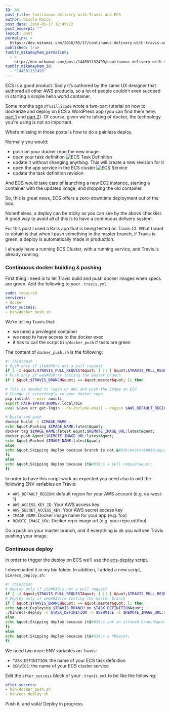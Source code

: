 ```yaml
---
ID: 30
post_title: Continuous delivery with Travis and ECS
author: Nicola Racco
post_date: 2016-05-17 12:49:22
post_excerpt: ""
layout: post
permalink: >
  https://dev.mikamai.com/2016/05/17/continuous-delivery-with-travis-and-ecs/
published: true
tumblr_mikamayhem_permalink:
  - >
    http://dev.mikamai.com/post/144501132499/continuous-delivery-with-travis-and-ecs
tumblr_mikamayhem_id:
  - "144501132499"
---
```

ECS is a good product. Sadly it’s authored by the same UX designer that authored all other AWS products, so a lot of people couldn’t even succeed in starting a simple hello world container.

Some months ago `@fusillicode` wrote a two-part tutorial on how to dockerize and deploy on ECS a WordPress app (you can find them here: [part 1](https://dev.mikamai.com/2016/01/21/ecs-and-kiss-dockerization-of-wordpress/) and [part 2](https://dev.mikamai.com/2016/02/16/ecs-and-kiss-dockerization-of-wordpress-part-2/)). Of course, given we're talking of docker, the technology you're using is not so important.

What’s missing in those posts is how to do a painless deploy.
<!--more-->

Normally you would:

- push on your docker repo the new image
- open your task definition
![ECS Task Definition](https://dev.mikamai.com/wp-content/uploads/2016/05/ecs_task_dash-640x376.png)
- update it without changing anything. This will create a new revision for it
- open the app service in the ECS cluster
![ECS Service](https://dev.mikamai.com/wp-content/uploads/2016/05/docker-private-registry-create-service.png)
- update the task definition revision

And ECS would take care of launching a new EC2 instance, starting a container with the updated image, and stopping the old container.

So, this is great news, ECS offers a zero-downtime deployment out of the box.

Nonetheless, a deploy can be tricky as you can see by the above checklist. A good way to avoid all of this is to have a continuous delivery system.

For this post I used a Rails app that is being tested on Travis CI. What I want to obtain is that when I push something in the master branch, if Travis is green, a deploy is automatically made in production.

I already have a running ECS Cluster, with a running service, and Travis is already running.

### Continuous docker building &amp; pushing

First thing I need is to let Travis build and push docker images when specs are green. Add the following to your `.travis.yml`:

```yaml
sudo: required
services:
- docker
after_success:
- bin/docker_push.sh
```

We’re telling Travis that:

- we need a privileged container
- we need to have access to the docker exec
- it has to call the script `bin/docker_push` if tests are green

The content of `docker_push.sh` is the following:

```bash
#! /bin/bash
# Push only if it&#039;s not a pull request
if [ -z &quot;$TRAVIS_PULL_REQUEST&quot; ] || [ &quot;$TRAVIS_PULL_REQUEST&quot; == &quot;false&quot; ]; then
# Push only if we&#039;re testing the master branch
if [ &quot;$TRAVIS_BRANCH&quot; == &quot;master&quot; ]; then

# This is needed to login on AWS and push the image on ECR
# Change it accordingly to your docker repo
pip install --user awscli
export PATH=$PATH:$HOME/.local/bin
eval $(aws ecr get-login --no-include-email --region $AWS_DEFAULT_REGION)

# Build and push
docker build -t $IMAGE_NAME .
echo &quot;Pushing $IMAGE_NAME:latest&quot;
docker tag $IMAGE_NAME:latest &quot;$REMOTE_IMAGE_URL:latest&quot;
docker push &quot;$REMOTE_IMAGE_URL:latest&quot;
echo &quot;Pushed $IMAGE_NAME:latest&quot;
else
echo &quot;Skipping deploy because branch is not &#039;master&#039;&quot;
fi
else
echo &quot;Skipping deploy because it&#039;s a pull request&quot;
fi
```

In order to have this script work as expected you need also to add the following ENV variables on Travis:

- `AWS_DEFAULT_REGION`: default region for your AWS account (e.g. eu-west-1)
- `AWS_ACCESS_KEY_ID`: Your AWS access key
- `AWS_SECRET_ACCESS_KEY`: Your AWS secret access key
- `IMAGE_NAME`: Docker image name for your app (e.g. foo)
- `REMOTE_IMAGE_URL`: Docker repo image url (e.g. your.repo.url/foo)

Do a push on your master branch, and if everything is ok you will see Travis pushing your image.

### Continuous deploy

In order to trigger the deploy on ECS we’ll use the [ecs-deploy](https://github.com/silinternational/ecs-deploy/blob/master/ecs-deploy) script.

I downloaded it in my bin folder. In addition, I added a new script, `bin/ecs_deploy.sh`:

```bash
#! /bin/bash
# Deploy only if it&#039;s not a pull request
if [ -z &quot;$TRAVIS_PULL_REQUEST&quot; ] || [ &quot;$TRAVIS_PULL_REQUEST&quot; == &quot;false&quot; ]; then
# Deploy only if we&#039;re testing the master branch
if [ &quot;$TRAVIS_BRANCH&quot; == &quot;master&quot; ]; then
echo &quot;Deploying $TRAVIS_BRANCH on $TASK_DEFINITION&quot;
./bin/ecs-deploy -c $TASK_DEFINITION -n $SERVICE -i $REMOTE_IMAGE_URL:$TRAVIS_BRANCH
else
echo &quot;Skipping deploy because it&#039;s not an allowed branch&quot;
fi
else
echo &quot;Skipping deploy because it&#039;s a PR&quot;
fi
```

We need two more ENV variables on Travis:

- `TASK_DEFINITION`: the name of your ECS task definition
- `SERVICE`: the name of your ECS cluster service

Edit the `after_success` block of your `.travis.yml` to be like the following:

```yaml
after_success:
- bin/docker_push.sh
- bin/ecs_deploy.sh
```

Push it, and voilà! Deploy in progress.